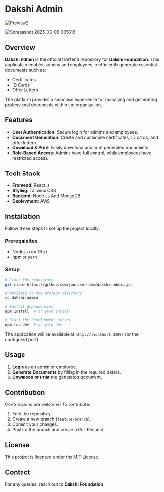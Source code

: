 # Dakshi Admin

![Preview2](https://github.com/user-attachments/assets/035e8cc7-3ab6-4475-9c27-5e563ecad676)

![Screenshot 2025-03-06 005316](https://github.com/user-attachments/assets/b7ce5e24-f159-4aca-8b80-19263f9a564c)


## Overview
**Dakshi Admin** is the official frontend repository for **Dakshi Foundation**. This application enables admins and employees to efficiently generate essential documents such as:
- Certificates
- ID Cards
- Offer Letters

The platform provides a seamless experience for managing and generating professional documents within the organization.

## Features
- **User Authentication**: Secure login for admins and employees.
- **Document Generation**: Create and customize certificates, ID cards, and offer letters.
- **Download & Print**: Easily download and print generated documents.
- **Role-Based Access**: Admins have full control, while employees have restricted access.

## Tech Stack
- **Frontend**: React.js
- **Styling**: Tailwind CSS
- **Backend**: Node Js And MongoDB
- **Deployment**: AWS 

## Installation
Follow these steps to set up the project locally:

### Prerequisites
- Node.js (>= 16.x)
- npm or yarn

### Setup
```bash
# Clone the repository
git clone https://github.com/yourusername/dakshi-admin.git

# Navigate to the project directory
cd dakshi-admin

# Install dependencies
npm install  # or yarn install

# Start the development server
npm run dev  # or yarn dev
```

The application will be available at `http://localhost:3000/` (or the configured port).

## Usage
1. **Login** as an admin or employee.
2. **Generate Documents** by filling in the required details.
3. **Download or Print** the generated document.

## Contribution
Contributions are welcome! To contribute:
1. Fork the repository.
2. Create a new branch (`feature-branch`).
3. Commit your changes.
4. Push to the branch and create a Pull Request.

## License
This project is licensed under the [MIT License](LICENSE).

## Contact
For any queries, reach out to **Dakshi Foundation**.
